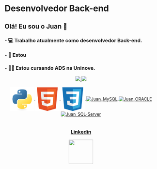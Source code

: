  # Desenvolvedor Back-end
 
 ## Olá! Eu sou o Juan 👋

### - 💻 Trabalho atualmente como desenvolvedor Back-end.
### - 📝 Estou 
### - 👨‍🎓 Estou cursando ADS na Uninove.

<div align="center">
  <a href="https://github.com/Juanliamlf">
  <img height="150em" src="https://github-readme-stats.vercel.app/api?username=Juanlimalf&show_icons=true&theme=dark&include_all_commits=true&count_private=true"/>
  <img height="150em" src="https://github-readme-stats.vercel.app/api/top-langs/?username=Juanlimalf&layout=compact&langs_count=7&theme=dark"/>
</div>
<div style="display: inline_block" align="center"><br>
  <img align="center" alt="Juan_Python" height="80" width="80" src="https://raw.githubusercontent.com/devicons/devicon/master/icons/python/python-original.svg">
  <img align="center" alt="juan_HTML" height="80" width="80" src="https://raw.githubusercontent.com/devicons/devicon/master/icons/html5/html5-original.svg">
  <img align="center" alt="Juan_CSS" height="80" width="80" src="https://raw.githubusercontent.com/devicons/devicon/master/icons/css3/css3-original.svg">
  <img align="center" alt="Juan_MySQL" height="80" width="80" src="https://cdn.freebiesupply.com/logos/thumbs/2x/mysql-5-logo.png">
  <img align="center" alt="Juan_ORACLE" height="80" width="80" src="https://download.logo.wine/logo/Oracle_Corporation/Oracle_Corporation-Logo.wine.png">
  <img align="center" alt="Juan_SQL-Server" height="80" width="80" src="https://www.svgrepo.com/show/303229/microsoft-sql-server-logo.svg">
</div>

#
  

<div align="center">  
  <h3>Linkedin</h3>
  <a href="https://www.linkedin.com/in/juan-lima-225163154" target="_blank"><img height="80" width="80" src="https://cdn.icon-icons.com/icons2/3041/PNG/512/linkedin_logo_icon_189225.png" target="_blank"></a> 
</div>
